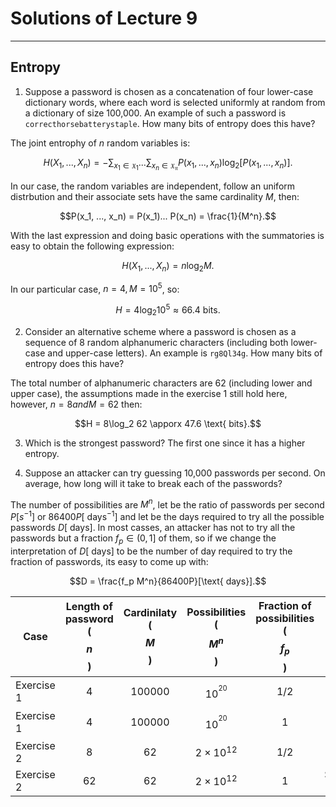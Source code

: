 # Solutions of Lecture 9

***

## Entropy

1. Suppose a password is chosen as a concatenation of four lower-case dictionary words, where each word is selected uniformly at random from a dictionary of size 100,000. An example of such a password is `correcthorsebatterystaple`. How many bits of entropy does this have?

The joint entrophy of $n$ random variables is:

$$H(X_1, ..., X_n) = -\sum_{x_1\in\mathfrak{X_1}}...\sum_{x_n\in\mathfrak{X_n}}P(x_1, ..., x_n)\log_2 [P(x_1, ..., x_n)].$$

In our case, the random variables are independent, follow an uniform distrbution and their associate sets have the same cardinality $M$, then:

$$P(x_1, ..., x_n) = P(x_1)... P(x_n) = \frac{1}{M^n}.$$

With the last expression and doing basic operations with the summatories is easy to obtain the following expression:

$$H(X_1, ..., X_n) = n\log_2 M.$$

In our particular case, $n=4, M=10^5$, so:

$$H = 4\log_2 10^5 \approx 66.4 \text{ bits}.$$

2. Consider an alternative scheme where a password is chosen as a sequence of 8 random alphanumeric characters (including both lower-case and upper-case letters). An example is `rg8Ql34g`. How many bits of entropy does this have?

The total number of alphanumeric characters are 62 (including lower and upper case), the assumptions made in the exercise 1 still hold here, however, $n=8 and M=62$ then:

$$H = 8\log_2 62 \apporx 47.6 \text{ bits}.$$

3. Which is the strongest password? The first one since it has a higher entropy.

4. Suppose an attacker can try guessing 10,000 passwords per second. On average, how long will it take to break each of the passwords?

The number of possibilities are $M^n$, let be the ratio of passwords per second $P[s^{-1}]$ or $86400P[\text{ days}^{-1}]$ and let be the days required to try all the possible passwords $D[\text{ days}]$. In most casses, an attacker has not to try all the passwords but a fraction $f_p \in (0,1]$ of them, so if we change the interpretation of $D[\text{ days}]$ to be the number of day required to try the fraction of passwords, its easy to come up with:

$$D = \frac{f_p M^n}{86400P}[\text{ days}].$$

| Case       | Length of password ($$n$$) | Cardinilaty ($$M$$) | Possibilities ($$M^n$$) | Fraction of possibilities ($$f_p$$) | Days                |
|------------|----------------------------|---------------------|-------------------------|-------------------------------------|---------------------|
| Exercise 1 | $$4$$                      | $$100000$$          | $$10^^{20}$$            | $$1/2$$                             | $$5\times 10^{10}$$ |
| Exercise 1 | $$4$$                      | $$100000$$          | $$10^^{20}$$            | $$1$$                               | $$10^{11}$$         |
| Exercise 2 | $$8$$                      | $$62$$              | $$2\times 10^{12}$$     | $$1/2$$                             | $$1\times 10^5$$    |
| Exercise 2 | $$62$$                     | $$62$$              | $$2\times 10^{12}$$     | $$1$$                               | $$2\times 10^^5     |
